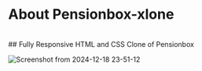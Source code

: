 <h1 color="#427ae9">About Pensionbox-xlone</h1>
<br>
## Fully Responsive HTML and CSS Clone of Pensionbox

![Screenshot from 2024-12-18 23-51-12](https://github.com/user-attachments/assets/1dde82ed-ef2d-484d-bb03-af6383ec73cc)
